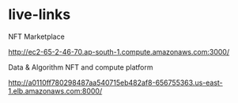 # live-links

NFT Marketplace

http://ec2-65-2-46-70.ap-south-1.compute.amazonaws.com:3000/


Data & Algorithm NFT and compute platform

http://a0110ff780298487aa540715eb482af8-656755363.us-east-1.elb.amazonaws.com:8000/
